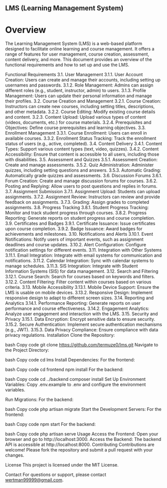 ## LMS (Learning Management System)
# Overview
The Learning Management System (LMS) is a web-based platform designed to facilitate online learning and course management. It offers a range of features for user management, course creation, assessment, content delivery, and more. This document provides an overview of the functional requirements and how to set up and use the LMS.

Functional Requirements
3.1. User Management
3.1.1. User Account Creation: Users can create and manage their accounts, including setting up usernames and passwords.
3.1.2. Role Management: Admins can assign different roles (e.g., student, instructor, admin) to users.
3.1.3. Profile Management: Users can update their personal information and manage their profiles.
3.2. Course Creation and Management
3.2.1. Course Creation: Instructors can create new courses, including setting titles, descriptions, and other metadata.
3.2.2. Course Editing: Modify existing course details and content.
3.2.3. Content Upload: Upload various types of content (videos, documents, etc.) for course materials.
3.2.4. Prerequisites and Objectives: Define course prerequisites and learning objectives.
3.3. Enrollment Management
3.3.1. Course Enrollment: Users can enroll in available courses.
3.3.2. Enrollment Status Tracking: Track the enrollment status of users (e.g., active, completed).
3.4. Content Delivery
3.4.1. Content Types: Support various content types (text, video, quizzes).
3.4.2. Content Accessibility: Ensure that content is accessible to all users, including those with disabilities.
3.5. Assessment and Quizzes
3.5.1. Assessment Creation: Create and manage assessments.
3.5.2. Quiz Administration: Administer quizzes, including setting questions and answers.
3.5.3. Automatic Grading: Automatically grade quizzes and assessments.
3.6. Discussion Forums
3.6.1. Forum Creation: Create and manage discussion forums for courses.
3.6.2. Posting and Replying: Allow users to post questions and replies in forums.
3.7. Assignment Submission
3.7.1. Assignment Upload: Students can upload assignments.
3.7.2. Assignment Review: Instructors can review and provide feedback on assignments.
3.7.3. Grading: Assign grades to completed assignments.
3.8. Progress Tracking
3.8.1. Student Progress Tracking: Monitor and track student progress through courses.
3.8.2. Progress Reporting: Generate reports on student progress and course completion.
3.9. Certificates and Badges
3.9.1. Certificate Issuance: Issue certificates upon course completion.
3.9.2. Badge Issuance: Award badges for achievements and milestones.
3.10. Notifications and Alerts
3.10.1. Event Notifications: Notify users of important events, such as assignment deadlines and course updates.
3.10.2. Alert Configuration: Configure notification settings for different events.
3.11. Integration with Other Systems
3.11.1. Email Integration: Integrate with email systems for communication and notifications.
3.11.2. Calendar Integration: Sync with calendar systems to manage schedules.
3.11.3. SIS Integration: Integrate with Student Information Systems (SIS) for data management.
3.12. Search and Filtering
3.12.1. Course Search: Search for courses based on keywords and filters.
3.12.2. Content Filtering: Filter content within courses based on various criteria.
3.13. Mobile Accessibility
3.13.1. Mobile Device Support: Ensure the LMS is usable on mobile devices.
3.13.2. Responsive Design: Implement responsive design to adapt to different screen sizes.
3.14. Reporting and Analytics
3.14.1. Performance Reporting: Generate reports on user performance and course effectiveness.
3.14.2. Engagement Analytics: Analyze user engagement and interaction with the LMS.
3.15. Security and Privacy
3.15.1. Data Encryption: Encrypt sensitive data to ensure security.
3.15.2. Secure Authentication: Implement secure authentication mechanisms (e.g., JWT).
3.15.3. Data Privacy Compliance: Ensure compliance with data privacy regulations.
Installation
Clone the Repository:

bash
Copy code
git clone https://github.com/termuze0/lms.git
Navigate to the Project Directory:

bash
Copy code
cd lms
Install Dependencies: For the frontend:

bash
Copy code
cd frontend
npm install
For the backend:

bash
Copy code
cd ../backend
composer install
Set Up Environment Variables: Copy .env.example to .env and configure the environment variables.

Run Migrations: For the backend:

bash
Copy code
php artisan migrate
Start the Development Servers: For the frontend:

bash
Copy code
npm start
For the backend:

bash
Copy code
php artisan serve
Usage
Access the Frontend: Open your browser and go to http://localhost:3000.
Access the Backend: The backend API is accessible at http://localhost:8000.
Contributing
Contributions are welcome! Please fork the repository and submit a pull request with your changes.

License
This project is licensed under the MIT License.

Contact
For questions or support, please contact wertman99999@gmail.com.
